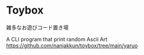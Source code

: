 # Toybox

雑多なお遊びコード置き場


A CLI program that print random Ascii Art
https://github.com/nanjakkun/toybox/tree/main/yaruo
